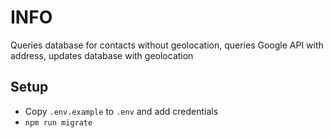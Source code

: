 # INFO
Queries database for contacts without geolocation, queries Google API with address, updates database with geolocation

## Setup
- Copy `.env.example` to `.env` and add credentials
- `npm run migrate`